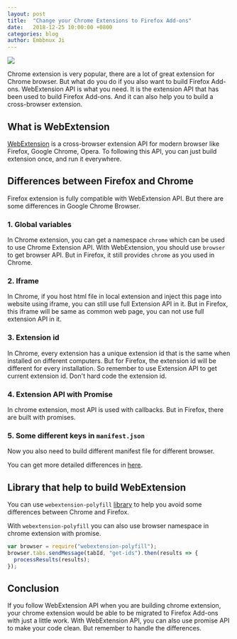 ```yaml
---
layout: post
title:  "Change your Chrome Extensions to Firefox Add-ons"
date:   2018-12-25 10:00:00 +0800
categories: blog
author: Embbnux Ji
---
```


![ ](https://user-images.githubusercontent.com/7036536/50415951-e5f9ac00-0858-11e9-991a-60c3f93f2380.png)

Chrome extension is very popular, there are a lot of great extension for Chrome browser. But what do you do if you also want to build Firefox Add-ons. WebExtension API is what you need. It is the extension API that has been used to build Firefox Add-ons. And it can also help you to build a cross-browser extension.

## What is WebExtension

[WebExtension](https://developer.mozilla.org/en-US/docs/Mozilla/Add-ons/WebExtensions) is a cross-browser extension API for modern browser like Firefox, Google Chrome, Opera. To following this API, you can just build extension once, and run it everywhere.

## Differences between Firefox and Chrome

Firefox extension is fully compatible with WebExtension API. But there are some differences in Google Chrome Browser.

### 1. Global variables

In Chrome extension, you can get a namespace `chrome` which can be used to use Chrome Extension API. With WebExtension, you should use `browser` to get browser API. But in Firefox, it still provides `chrome` as you used in Chrome.

### 2. Iframe

In Chrome, if you host html file in local extension and inject this page into website using iframe, you can still use full Extension API in it. But in Firefox, this iframe will be same as common  web page, you can not use full extension API in it.

### 3. Extension id

In Chrome, every extension has a unique extension id that is the same when installed on different computers. But for Firefox, the extension id will be different for every installation. So remember to use Extension API to get current extension id. Don't hard code the extension id.

### 4. Extension API with Promise

In chrome extension, most API is used with callbacks. But in Firefox, there are built with promises.

### 5. Some different keys in `manifest.json`

Now you also need to build different manifest file for different browser.

You can get more detailed differences in [here](https://developer.mozilla.org/en-US/docs/Mozilla/Add-ons/WebExtensions/Porting_a_Google_Chrome_extension).

## Library that help to build WebExtension

You can use `webextension-polyfill` [library](https://github.com/mozilla/webextension-polyfill) to help you avoid some differences between Chrome and Firefox.

With `webextension-polyfill` you can also use browser namespace in chrome extension with promise.

```js
var browser = require("webextension-polyfill");
browser.tabs.sendMessage(tabId, "get-ids").then(results => {
  processResults(results);
});
```

## Conclusion

If you follow WebExtension API when you are building chrome extension, your chrome extension would be able to be migrated to Firefox Add-ons with just a little work. With WebExtension API, you can also use promise API to make your code clean. But remember to handle the differences.
